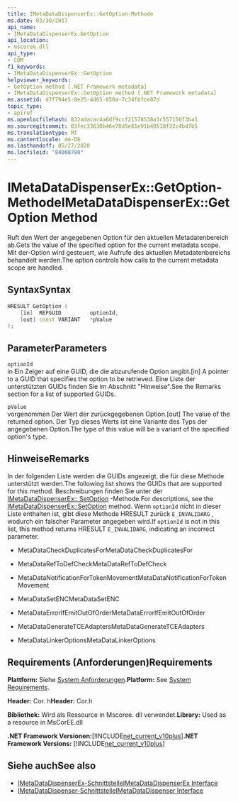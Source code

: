 ```yaml
---
title: IMetaDataDispenserEx::GetOption-Methode
ms.date: 03/30/2017
api_name:
- IMetaDataDispenserEx.GetOption
api_location:
- mscoree.dll
api_type:
- COM
f1_keywords:
- IMetaDataDispenserEx::GetOption
helpviewer_keywords:
- GetOption method [.NET Framework metadata]
- IMetaDataDispenserEx::GetOption method [.NET Framework metadata]
ms.assetid: d7f794e5-8e25-4d65-850a-7c34fbfce87d
topic_type:
- apiref
ms.openlocfilehash: 832adacac4a6df9ccf21578538a1c557150f3ba1
ms.sourcegitcommit: 03fec33630b46e78d5e81e91b40518f32c4bd7b5
ms.translationtype: MT
ms.contentlocale: de-DE
ms.lasthandoff: 05/27/2020
ms.locfileid: "84008780"
---
```

# <a name="imetadatadispenserexgetoption-method"></a><span data-ttu-id="5ac45-102">IMetaDataDispenserEx::GetOption-Methode</span><span class="sxs-lookup"><span data-stu-id="5ac45-102">IMetaDataDispenserEx::GetOption Method</span></span>
<span data-ttu-id="5ac45-103">Ruft den Wert der angegebenen Option für den aktuellen Metadatenbereich ab.</span><span class="sxs-lookup"><span data-stu-id="5ac45-103">Gets the value of the specified option for the current metadata scope.</span></span> <span data-ttu-id="5ac45-104">Mit der-Option wird gesteuert, wie Aufrufe des aktuellen Metadatenbereichs behandelt werden.</span><span class="sxs-lookup"><span data-stu-id="5ac45-104">The option controls how calls to the current metadata scope are handled.</span></span>  
  
## <a name="syntax"></a><span data-ttu-id="5ac45-105">Syntax</span><span class="sxs-lookup"><span data-stu-id="5ac45-105">Syntax</span></span>  
  
```cpp  
HRESULT GetOption (  
    [in]  REFGUID         optionId,
    [out] const VARIANT   *pValue  
);  
```  
  
## <a name="parameters"></a><span data-ttu-id="5ac45-106">Parameter</span><span class="sxs-lookup"><span data-stu-id="5ac45-106">Parameters</span></span>  
 `optionId`  
 <span data-ttu-id="5ac45-107">in Ein Zeiger auf eine GUID, die die abzurufende Option angibt.</span><span class="sxs-lookup"><span data-stu-id="5ac45-107">[in] A pointer to a GUID that specifies the option to be retrieved.</span></span> <span data-ttu-id="5ac45-108">Eine Liste der unterstützten GUIDs finden Sie im Abschnitt "Hinweise".</span><span class="sxs-lookup"><span data-stu-id="5ac45-108">See the Remarks section for a list of supported GUIDs.</span></span>  
  
 `pValue`  
 <span data-ttu-id="5ac45-109">vorgenommen Der Wert der zurückgegebenen Option.</span><span class="sxs-lookup"><span data-stu-id="5ac45-109">[out] The value of the returned option.</span></span> <span data-ttu-id="5ac45-110">Der Typ dieses Werts ist eine Variante des Typs der angegebenen Option.</span><span class="sxs-lookup"><span data-stu-id="5ac45-110">The type of this value will be a variant of the specified option's type.</span></span>  
  
## <a name="remarks"></a><span data-ttu-id="5ac45-111">Hinweise</span><span class="sxs-lookup"><span data-stu-id="5ac45-111">Remarks</span></span>  
 <span data-ttu-id="5ac45-112">In der folgenden Liste werden die GUIDs angezeigt, die für diese Methode unterstützt werden.</span><span class="sxs-lookup"><span data-stu-id="5ac45-112">The following list shows the GUIDs that are supported for this method.</span></span> <span data-ttu-id="5ac45-113">Beschreibungen finden Sie unter der [IMetaDataDispenserEx:: SetOption](imetadatadispenserex-setoption-method.md) -Methode.</span><span class="sxs-lookup"><span data-stu-id="5ac45-113">For descriptions, see the [IMetaDataDispenserEx::SetOption](imetadatadispenserex-setoption-method.md) method.</span></span> <span data-ttu-id="5ac45-114">Wenn `optionId` nicht in dieser Liste enthalten ist, gibt diese Methode HRESULT zurück `E_INVALIDARG` , wodurch ein falscher Parameter angegeben wird.</span><span class="sxs-lookup"><span data-stu-id="5ac45-114">If `optionId` is not in this list, this method returns HRESULT `E_INVALIDARG`, indicating an incorrect parameter.</span></span>  
  
- <span data-ttu-id="5ac45-115">MetaDataCheckDuplicatesFor</span><span class="sxs-lookup"><span data-stu-id="5ac45-115">MetaDataCheckDuplicatesFor</span></span>  
  
- <span data-ttu-id="5ac45-116">MetaDataRefToDefCheck</span><span class="sxs-lookup"><span data-stu-id="5ac45-116">MetaDataRefToDefCheck</span></span>  
  
- <span data-ttu-id="5ac45-117">MetaDataNotificationForTokenMovement</span><span class="sxs-lookup"><span data-stu-id="5ac45-117">MetaDataNotificationForTokenMovement</span></span>  
  
- <span data-ttu-id="5ac45-118">MetaDataSetENC</span><span class="sxs-lookup"><span data-stu-id="5ac45-118">MetaDataSetENC</span></span>  
  
- <span data-ttu-id="5ac45-119">MetaDataErrorIfEmitOutOfOrder</span><span class="sxs-lookup"><span data-stu-id="5ac45-119">MetaDataErrorIfEmitOutOfOrder</span></span>  
  
- <span data-ttu-id="5ac45-120">MetaDataGenerateTCEAdapters</span><span class="sxs-lookup"><span data-stu-id="5ac45-120">MetaDataGenerateTCEAdapters</span></span>  
  
- <span data-ttu-id="5ac45-121">MetaDataLinkerOptions</span><span class="sxs-lookup"><span data-stu-id="5ac45-121">MetaDataLinkerOptions</span></span>  
  
## <a name="requirements"></a><span data-ttu-id="5ac45-122">Requirements (Anforderungen)</span><span class="sxs-lookup"><span data-stu-id="5ac45-122">Requirements</span></span>  
 <span data-ttu-id="5ac45-123">**Plattform:** Siehe [System Anforderungen](../../get-started/system-requirements.md).</span><span class="sxs-lookup"><span data-stu-id="5ac45-123">**Platform:** See [System Requirements](../../get-started/system-requirements.md).</span></span>  
  
 <span data-ttu-id="5ac45-124">**Header:** Cor. h</span><span class="sxs-lookup"><span data-stu-id="5ac45-124">**Header:** Cor.h</span></span>  
  
 <span data-ttu-id="5ac45-125">**Bibliothek:** Wird als Ressource in Mscoree. dll verwendet.</span><span class="sxs-lookup"><span data-stu-id="5ac45-125">**Library:** Used as a resource in MsCorEE.dll</span></span>  
  
 <span data-ttu-id="5ac45-126">**.NET Framework Versionen:**[!INCLUDE[net_current_v10plus](../../../../includes/net-current-v10plus-md.md)]</span><span class="sxs-lookup"><span data-stu-id="5ac45-126">**.NET Framework Versions:** [!INCLUDE[net_current_v10plus](../../../../includes/net-current-v10plus-md.md)]</span></span>  
  
## <a name="see-also"></a><span data-ttu-id="5ac45-127">Siehe auch</span><span class="sxs-lookup"><span data-stu-id="5ac45-127">See also</span></span>

- [<span data-ttu-id="5ac45-128">IMetaDataDispenserEx-Schnittstelle</span><span class="sxs-lookup"><span data-stu-id="5ac45-128">IMetaDataDispenserEx Interface</span></span>](imetadatadispenserex-interface.md)
- [<span data-ttu-id="5ac45-129">IMetaDataDispenser-Schnittstelle</span><span class="sxs-lookup"><span data-stu-id="5ac45-129">IMetaDataDispenser Interface</span></span>](imetadatadispenser-interface.md)
